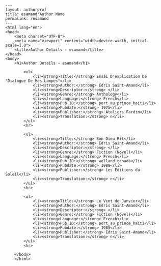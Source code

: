 
    ---
    layout: authorprof
    title: esamand'Author Name 
    permalink: /esamand
    ---
    <html lang="en">
    <head>
        <meta charset="UTF-8">
        <meta name="viewport" content="width=device-width, initial-scale=1.0">
        <title>Author Details - esamand</title>
    </head>
    <body>
        <h1>Author Details - esamand</h1>
        
            <ul>
                <li><strong>Title:</strong> Essai D'explication De "Dialogue De Mes Lampes"</li>
                <li><strong>Author:</strong> Edris Saint-Amand</li>
                <li><strong>Descriptor:</strong> </li>
                <li><strong>Genre:</strong> Anthology</li>
                <li><strong>Language:</strong> French</li>
                <li><strong>Pub ID:</strong> port_au_prince_haiti</li>
                <li><strong>Pubdate:</strong> 1975</li>
                <li><strong>Publisher:</strong> Ateliers Fardin</li>
                <li><strong>Translation:</strong> n</li>
            </ul>
            <hr>
            
            <ul>
                <li><strong>Title:</strong> Bon Dieu Rit</li>
                <li><strong>Author:</strong> Edris Saint-Amand</li>
                <li><strong>Descriptor:</strong> </li>
                <li><strong>Genre:</strong> Fiction (Novel)</li>
                <li><strong>Language:</strong> French</li>
                <li><strong>Pub ID:</strong> welland_canada</li>
                <li><strong>Pubdate:</strong> 1988</li>
                <li><strong>Publisher:</strong> Les Editions du Soleil</li>
                <li><strong>Translation:</strong> n</li>
            </ul>
            <hr>
            
            <ul>
                <li><strong>Title:</strong> Le Vent de Janvier</li>
                <li><strong>Author:</strong> Edris Saint-Amand</li>
                <li><strong>Descriptor:</strong> </li>
                <li><strong>Genre:</strong> Fiction (Novel)</li>
                <li><strong>Language:</strong> French</li>
                <li><strong>Pub ID:</strong> port_au_prince_haiti</li>
                <li><strong>Pubdate:</strong> 1985</li>
                <li><strong>Publisher:</strong> Edris Saint-Amand</li>
                <li><strong>Translation:</strong> n</li>
            </ul>
            <hr>
            
        </body>
        </html>
        